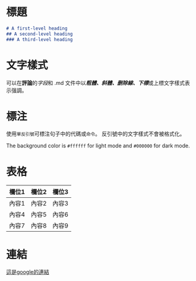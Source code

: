 # 標題

```markdown
# A first-level heading
## A second-level heading
### A third-level heading
```




# 文字樣式

可以在**評論**的*字段*和 .md 文件中以***粗體、斜體、删除線、下標***或上標文字樣式表示强調。

# 標注

使用`單反引號`可標注句子中的代碼或`命令`。 反引號中的文字樣式不會被格式化。

The background color is `#ffffff` for light mode and `#000000` for dark mode.

# 表格

| 欄位1 | 欄位2 | 欄位3 |
|------|-------|-------|
| 內容1 | 內容2 | 內容3 |
| 內容4 | 內容5 | 內容6 |
| 內容7 | 內容8 | 內容9 |


# 連結

[這是google的連結](https://www.google.com.tw)

